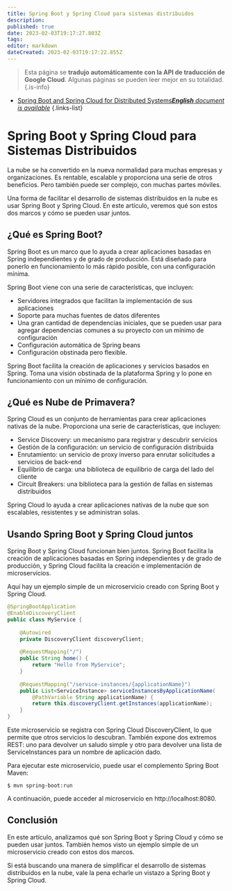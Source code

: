 ```yaml
---
title: Spring Boot y Spring Cloud para sistemas distribuidos
description: 
published: true
date: 2023-02-03T19:17:27.803Z
tags: 
editor: markdown
dateCreated: 2023-02-03T19:17:22.855Z
---
```


> Esta página se **tradujo automáticamente con la API de traducción de Google Cloud**.
Algunas páginas se pueden leer mejor en su totalidad.{.is-info}



- [Spring Boot and Spring Cloud for Distributed Systems***English** document is available*](/en/Knowledge-base/Spring-Boot/spring-boot-and-spring-cloud-for-distributed-systems)
{.links-list}


# Spring Boot y Spring Cloud para Sistemas Distribuidos

La nube se ha convertido en la nueva normalidad para muchas empresas y organizaciones. Es rentable, escalable y proporciona una serie de otros beneficios. Pero también puede ser complejo, con muchas partes móviles.

Una forma de facilitar el desarrollo de sistemas distribuidos en la nube es usar Spring Boot y Spring Cloud. En este artículo, veremos qué son estos dos marcos y cómo se pueden usar juntos.

## ¿Qué es Spring Boot?

Spring Boot es un marco que lo ayuda a crear aplicaciones basadas en Spring independientes y de grado de producción. Está diseñado para ponerlo en funcionamiento lo más rápido posible, con una configuración mínima.

Spring Boot viene con una serie de características, que incluyen:

- Servidores integrados que facilitan la implementación de sus aplicaciones
- Soporte para muchas fuentes de datos diferentes
- Una gran cantidad de dependencias iniciales, que se pueden usar para agregar dependencias comunes a su proyecto con un mínimo de configuración
- Configuración automática de Spring beans
- Configuración obstinada pero flexible.

Spring Boot facilita la creación de aplicaciones y servicios basados en Spring. Toma una visión obstinada de la plataforma Spring y lo pone en funcionamiento con un mínimo de configuración.

## ¿Qué es Nube de Primavera?

Spring Cloud es un conjunto de herramientas para crear aplicaciones nativas de la nube. Proporciona una serie de características, que incluyen:

- Service Discovery: un mecanismo para registrar y descubrir servicios
- Gestión de la configuración: un servicio de configuración distribuida
- Enrutamiento: un servicio de proxy inverso para enrutar solicitudes a servicios de back-end
- Equilibrio de carga: una biblioteca de equilibrio de carga del lado del cliente
- Circuit Breakers: una biblioteca para la gestión de fallas en sistemas distribuidos

Spring Cloud lo ayuda a crear aplicaciones nativas de la nube que son escalables, resistentes y se administran solas.

## Usando Spring Boot y Spring Cloud juntos

Spring Boot y Spring Cloud funcionan bien juntos. Spring Boot facilita la creación de aplicaciones basadas en Spring independientes y de grado de producción, y Spring Cloud facilita la creación e implementación de microservicios.

Aquí hay un ejemplo simple de un microservicio creado con Spring Boot y Spring Cloud.

```java
@SpringBootApplication
@EnableDiscoveryClient
public class MyService {
    
    @Autowired
    private DiscoveryClient discoveryClient;
    
    @RequestMapping("/")
    public String home() {
        return "Hello from MyService";
    }
    
    @RequestMapping("/service-instances/{applicationName}")
    public List<ServiceInstance> serviceInstancesByApplicationName(
        @PathVariable String applicationName) {
        return this.discoveryClient.getInstances(applicationName);
    }
}
```

Este microservicio se registra con Spring Cloud DiscoveryClient, lo que permite que otros servicios lo descubran. También expone dos extremos REST: uno para devolver un saludo simple y otro para devolver una lista de ServiceInstances para un nombre de aplicación dado.

Para ejecutar este microservicio, puede usar el complemento Spring Boot Maven:

```
$ mvn spring-boot:run
```

A continuación, puede acceder al microservicio en http://localhost:8080.

## Conclusión

En este artículo, analizamos qué son Spring Boot y Spring Cloud y cómo se pueden usar juntos. También hemos visto un ejemplo simple de un microservicio creado con estos dos marcos.

Si está buscando una manera de simplificar el desarrollo de sistemas distribuidos en la nube, vale la pena echarle un vistazo a Spring Boot y Spring Cloud.